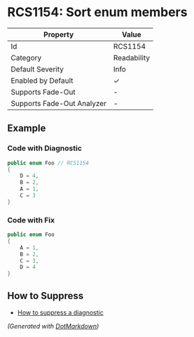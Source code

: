# RCS1154: Sort enum members

| Property                    | Value       |
| --------------------------- | ----------- |
| Id                          | RCS1154     |
| Category                    | Readability |
| Default Severity            | Info        |
| Enabled by Default          | &#x2713;    |
| Supports Fade\-Out          | \-          |
| Supports Fade\-Out Analyzer | \-          |

## Example

### Code with Diagnostic

```csharp
public enum Foo // RCS1154
{
    D = 4,
    B = 2,
    A = 1,
    C = 3
}
```

### Code with Fix

```csharp
public enum Foo
{
    A = 1,
    B = 2,
    C = 3,
    D = 4
}
```

## How to Suppress

* [How to suppress a diagnostic](../HowToConfigureAnalyzers#how-to-suppress-a-diagnostic)

*\(Generated with [DotMarkdown](http://github.com/JosefPihrt/DotMarkdown)\)*